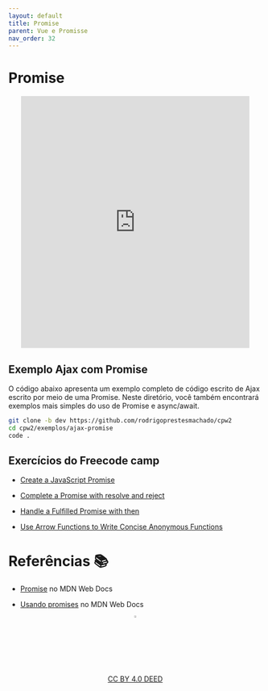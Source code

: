 ```yaml
---
layout: default
title: Promise
parent: Vue e Promisse
nav_order: 32
---
```


# Promise

<center>
<iframe src="https://cpw2.rpmhub.dev/promise/slides/index.html#/" title="Promise" width="90%" height="500" style="border:none;"></iframe>
</center>

## Exemplo Ajax com Promise

O código abaixo apresenta um exemplo completo de código escrito de Ajax escrito por meio de uma Promise. Neste diretório, você também encontrará exemplos mais simples do uso de Promise e async/await.

```sh
git clone -b dev https://github.com/rodrigoprestesmachado/cpw2
cd cpw2/exemplos/ajax-promise
code .
```

## Exercícios do Freecode camp

* [Create a JavaScript Promise](https://www.freecodecamp.org/learn/javascript-algorithms-and-data-structures/es6/create-a-javascript-promise)

* [Complete a Promise with resolve and reject](https://www.freecodecamp.org/learn/javascript-algorithms-and-data-structures/es6/complete-a-promise-with-resolve-and-reject)

* [Handle a Fulfilled Promise with then](https://www.freecodecamp.org/learn/javascript-algorithms-and-data-structures/es6/handle-a-fulfilled-promise-with-then)

* [Use Arrow Functions to Write Concise Anonymous Functions](https://www.freecodecamp.org/learn/javascript-algorithms-and-data-structures/es6/use-arrow-functions-to-write-concise-anonymous-functions)

# Referências 📚

* [Promise](https://developer.mozilla.org/pt-BR/docs/Web/JavaScript/Reference/Global_Objects/Promise) no MDN Web Docs

* [Usando promises](https://developer.mozilla.org/pt-BR/docs/Web/JavaScript/Guide/Using_promises) no MDN Web Docs

<center>
<a href="https://github.com/rodrigoprestesmachado" target="blanck"><img src="../imgs/logo.png" alt="Rodrigo Prestes Machado" width="3%" height="3%" border=0 style="border:0; text-decoration:none; outline:none"></a><br/>
<a rel="license" href="http://creativecommons.org/licenses/by/4.0/">CC BY 4.0 DEED</a>
